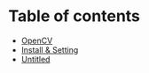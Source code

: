 # Table of contents

* [OpenCV](README.md)
* [Install & Setting](install-and-setting.md)
* [Untitled](untitled.md)


